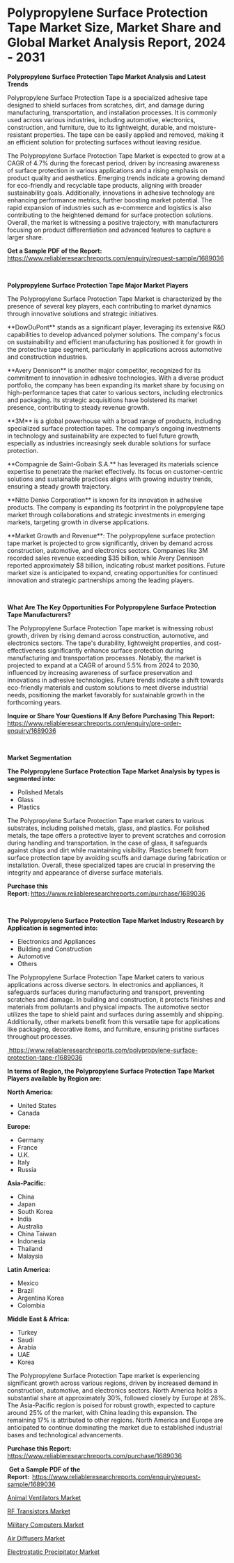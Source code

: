 <p><h1>Polypropylene Surface Protection Tape Market Size, Market Share and Global Market Analysis Report, 2024 - 2031</h1></p><p><strong>Polypropylene Surface Protection Tape Market Analysis and Latest Trends</strong></p>
<p><p>Polypropylene Surface Protection Tape is a specialized adhesive tape designed to shield surfaces from scratches, dirt, and damage during manufacturing, transportation, and installation processes. It is commonly used across various industries, including automotive, electronics, construction, and furniture, due to its lightweight, durable, and moisture-resistant properties. The tape can be easily applied and removed, making it an efficient solution for protecting surfaces without leaving residue.</p><p>The Polypropylene Surface Protection Tape Market is expected to grow at a CAGR of 4.7% during the forecast period, driven by increasing awareness of surface protection in various applications and a rising emphasis on product quality and aesthetics. Emerging trends indicate a growing demand for eco-friendly and recyclable tape products, aligning with broader sustainability goals. Additionally, innovations in adhesive technology are enhancing performance metrics, further boosting market potential. The rapid expansion of industries such as e-commerce and logistics is also contributing to the heightened demand for surface protection solutions. Overall, the market is witnessing a positive trajectory, with manufacturers focusing on product differentiation and advanced features to capture a larger share.</p></p>
<p><strong>Get a Sample PDF of the Report:&nbsp;</strong> <a href="https://www.reliableresearchreports.com/enquiry/request-sample/1689036?utm_campaign=1621&utm_medium=2&utm_source=Github&utm_content=ia&utm_term=19102024&utm_id=polypropylene-surface-protection-tape">https://www.reliableresearchreports.com/enquiry/request-sample/1689036</a></p>
<p>&nbsp;</p>
<p><strong>Polypropylene Surface Protection Tape Major Market Players</strong></p>
<p><p>The Polypropylene Surface Protection Tape Market is characterized by the presence of several key players, each contributing to market dynamics through innovative solutions and strategic initiatives.</p><p>**DowDuPont** stands as a significant player, leveraging its extensive R&D capabilities to develop advanced polymer solutions. The company's focus on sustainability and efficient manufacturing has positioned it for growth in the protective tape segment, particularly in applications across automotive and construction industries.</p><p>**Avery Dennison** is another major competitor, recognized for its commitment to innovation in adhesive technologies. With a diverse product portfolio, the company has been expanding its market share by focusing on high-performance tapes that cater to various sectors, including electronics and packaging. Its strategic acquisitions have bolstered its market presence, contributing to steady revenue growth.</p><p>**3M** is a global powerhouse with a broad range of products, including specialized surface protection tapes. The company’s ongoing investments in technology and sustainability are expected to fuel future growth, especially as industries increasingly seek durable solutions for surface protection.</p><p>**Compagnie de Saint-Gobain S.A.** has leveraged its materials science expertise to penetrate the market effectively. Its focus on customer-centric solutions and sustainable practices aligns with growing industry trends, ensuring a steady growth trajectory.</p><p>**Nitto Denko Corporation** is known for its innovation in adhesive products. The company is expanding its footprint in the polypropylene tape market through collaborations and strategic investments in emerging markets, targeting growth in diverse applications.</p><p>**Market Growth and Revenue**: The polypropylene surface protection tape market is projected to grow significantly, driven by demand across construction, automotive, and electronics sectors. Companies like 3M recorded sales revenue exceeding $35 billion, while Avery Dennison reported approximately $8 billion, indicating robust market positions. Future market size is anticipated to expand, creating opportunities for continued innovation and strategic partnerships among the leading players.</p></p>
<p>&nbsp;</p>
<p><strong>What Are The Key Opportunities For Polypropylene Surface Protection Tape Manufacturers?</strong></p>
<p><p>The Polypropylene Surface Protection Tape market is witnessing robust growth, driven by rising demand across construction, automotive, and electronics sectors. The tape's durability, lightweight properties, and cost-effectiveness significantly enhance surface protection during manufacturing and transportation processes. Notably, the market is projected to expand at a CAGR of around 5.5% from 2024 to 2030, influenced by increasing awareness of surface preservation and innovations in adhesive technologies. Future trends indicate a shift towards eco-friendly materials and custom solutions to meet diverse industrial needs, positioning the market favorably for sustainable growth in the forthcoming years.</p></p>
<p><strong>Inquire or Share Your Questions If Any Before Purchasing This Report:</strong> <a href="https://www.reliableresearchreports.com/enquiry/pre-order-enquiry/1689036?utm_campaign=1621&utm_medium=2&utm_source=Github&utm_content=ia&utm_term=19102024&utm_id=polypropylene-surface-protection-tape">https://www.reliableresearchreports.com/enquiry/pre-order-enquiry/1689036</a></p>
<p>&nbsp;</p>
<p><strong>Market Segmentation</strong></p>
<p><strong>The Polypropylene Surface Protection Tape Market Analysis by types is segmented into:</strong></p>
<p><ul><li>Polished Metals</li><li>Glass</li><li>Plastics</li></ul></p>
<p><p>The Polypropylene Surface Protection Tape market caters to various substrates, including polished metals, glass, and plastics. For polished metals, the tape offers a protective layer to prevent scratches and corrosion during handling and transportation. In the case of glass, it safeguards against chips and dirt while maintaining visibility. Plastics benefit from surface protection tape by avoiding scuffs and damage during fabrication or installation. Overall, these specialized tapes are crucial in preserving the integrity and appearance of diverse surface materials.</p></p>
<p><strong>Purchase this Report:&nbsp;</strong><a href="https://www.reliableresearchreports.com/purchase/1689036?utm_campaign=1621&utm_medium=2&utm_source=Github&utm_content=ia&utm_term=19102024&utm_id=polypropylene-surface-protection-tape">https://www.reliableresearchreports.com/purchase/1689036</a></p>
<p>&nbsp;</p>
<p><strong>The Polypropylene Surface Protection Tape Market Industry Research by Application is segmented into:</strong></p>
<p><ul><li>Electronics and Appliances</li><li>Building and Construction</li><li>Automotive</li><li>Others</li></ul></p>
<p><p>The Polypropylene Surface Protection Tape Market caters to various applications across diverse sectors. In electronics and appliances, it safeguards surfaces during manufacturing and transport, preventing scratches and damage. In building and construction, it protects finishes and materials from pollutants and physical impacts. The automotive sector utilizes the tape to shield paint and surfaces during assembly and shipping. Additionally, other markets benefit from this versatile tape for applications like packaging, decorative items, and furniture, ensuring pristine surfaces throughout processes.</p></p>
<p><a href="https://www.reliableresearchreports.com/polypropylene-surface-protection-tape-r1689036?utm_campaign=1621&utm_medium=2&utm_source=Github&utm_content=ia&utm_term=19102024&utm_id=polypropylene-surface-protection-tape">&nbsp;https://www.reliableresearchreports.com/polypropylene-surface-protection-tape-r1689036</a></p>
<p><strong>In terms of Region, the Polypropylene Surface Protection Tape Market Players available by Region are:</strong></p>
<p>
    <p> <strong> North America: </strong>
        <ul>
            <li>United States</li>
            <li>Canada</li>
        </ul>
        </p> 
    <p> <strong> Europe: </strong>
        <ul>
            <li>Germany</li>
            <li>France</li>
            <li>U.K.</li>
            <li>Italy</li>
            <li>Russia</li>
        </ul>
        </p> 
    <p> <strong> Asia-Pacific: </strong>
        <ul>
            <li>China</li>
            <li>Japan</li>
            <li>South Korea</li>
            <li>India</li>
            <li>Australia</li>
            <li>China Taiwan</li>
            <li>Indonesia</li>
            <li>Thailand</li>
            <li>Malaysia</li>
        </ul>
        </p> 
    <p> <strong> Latin America: </strong>
        <ul>
            <li>Mexico</li>
            <li>Brazil</li>
            <li>Argentina Korea</li>
            <li>Colombia</li>
        </ul>
        </p> 
    <p> <strong> Middle East & Africa: </strong>
        <ul>
            <li>Turkey</li>
            <li>Saudi</li>
            <li>Arabia</li>
            <li>UAE</li>
            <li>Korea</li>
        </ul>
    </p>
    </p>
<p><p>The Polypropylene Surface Protection Tape market is experiencing significant growth across various regions, driven by increased demand in construction, automotive, and electronics sectors. North America holds a substantial share at approximately 30%, followed closely by Europe at 28%. The Asia-Pacific region is poised for robust growth, expected to capture around 25% of the market, with China leading this expansion. The remaining 17% is attributed to other regions. North America and Europe are anticipated to continue dominating the market due to established industrial bases and technological advancements.</p></p>
<p><strong>Purchase this Report: </strong><a href="https://www.reliableresearchreports.com/purchase/1689036?utm_campaign=1621&utm_medium=2&utm_source=Github&utm_content=ia&utm_term=19102024&utm_id=polypropylene-surface-protection-tape">https://www.reliableresearchreports.com/purchase/1689036</a></p>
<p>&nbsp;<strong>Get a Sample PDF of the Report:&nbsp;&nbsp;</strong><a href="https://www.reliableresearchreports.com/enquiry/request-sample/1689036?utm_campaign=1621&utm_medium=2&utm_source=Github&utm_content=ia&utm_term=19102024&utm_id=polypropylene-surface-protection-tape">https://www.reliableresearchreports.com/enquiry/request-sample/1689036</a></p>
<p><strong></strong></p>
<p><p><a href="https://www.linkedin.com/pulse/animal-ventilators-market-revolution-2024-2031-trends-shaping-xiw7e?utm_campaign=1621&utm_medium=2&utm_source=Github&utm_content=ia&utm_term=19102024&utm_id=polypropylene-surface-protection-tape">Animal Ventilators Market</a></p><p><a href="https://www.linkedin.com/pulse/rf-transistors-value-chain-analysis-from-raw-materials-end-user-uetpe?utm_campaign=1621&utm_medium=2&utm_source=Github&utm_content=ia&utm_term=19102024&utm_id=polypropylene-surface-protection-tape">RF Transistors Market</a></p><p><a href="https://www.linkedin.com/pulse/military-computers-market-size-share-growth-analysis-type-application-62yce?utm_campaign=1621&utm_medium=2&utm_source=Github&utm_content=ia&utm_term=19102024&utm_id=polypropylene-surface-protection-tape">Military Computers Market</a></p><p><a href="https://www.linkedin.com/pulse/air-diffusers-market-outlook-complete-industry-analysis-2024-7v8be?utm_campaign=1621&utm_medium=2&utm_source=Github&utm_content=ia&utm_term=19102024&utm_id=polypropylene-surface-protection-tape">Air Diffusers Market</a></p><p><a href="https://www.linkedin.com/pulse/future-electrostatic-precipitator-market-global-forecast-1v7ze?utm_campaign=1621&utm_medium=2&utm_source=Github&utm_content=ia&utm_term=19102024&utm_id=polypropylene-surface-protection-tape">Electrostatic Precipitator Market</a></p></p>